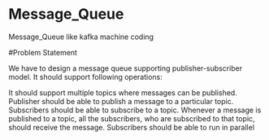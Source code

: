 # Message_Queue
Message_Queue like kafka machine coding

#Problem Statement 

We have to design a message queue supporting publisher-subscriber model. It should support following operations:

It should support multiple topics where messages can be published.
Publisher should be able to publish a message to a particular topic.
Subscribers should be able to subscribe to a topic.
Whenever a message is published to a topic, all the subscribers, who are subscribed to that topic, should receive the message.
Subscribers should be able to run in parallel

